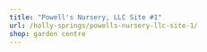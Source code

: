 ```yaml
---
title: "Powell's Nursery, LLC Site #1"
url: /holly-springs/powells-nursery-llc-site-1/
shop: garden centre
---
```

